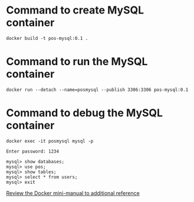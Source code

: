 # Command to create MySQL container
```
docker build -t pos-mysql:0.1 .
```

# Command to run the MySQL container
```
docker run --detach --name=posmysql --publish 3306:3306 pos-mysql:0.1
```

# Command to debug the MySQL container
```
docker exec -it posmysql mysql -p

Enter password: 1234

mysql> show databases;
mysql> use pos;
mysql> show tables;
mysql> select * from users;
mysql> exit
```
[Review the Docker mini-manual to additional reference](https://gist.github.com/ricardo-qm/5e9c60d0e7171a1ac3910dab3d6ecc59)
